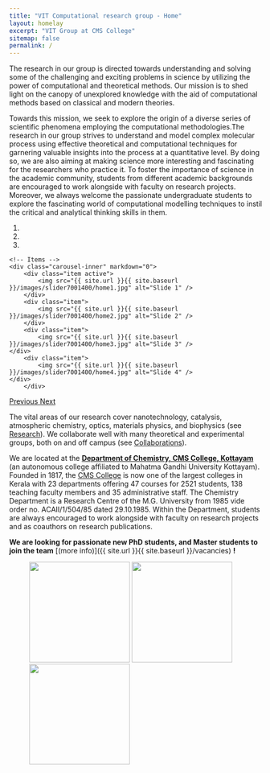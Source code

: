 ```yaml
---
title: "VIT Computational research group - Home"
layout: homelay
excerpt: "VIT Group at CMS College"
sitemap: false
permalink: /
---
```


The research in our group is directed towards understanding and solving some of the challenging and exciting problems in science by utilizing the power of computational and theoretical methods. Our mission is to shed light on the canopy of unexplored knowledge with the aid of computational methods based on classical and modern theories. 

Towards this mission, we seek to explore the origin of a diverse series of scientific phenomena employing the computational methodologies.The research in our group strives to understand and model complex molecular process using effective theoretical and computational techniques for garnering valuable insights into the process at a quantitative level. By doing so, we are also aiming at making science more interesting and fascinating for the researchers who practice it. To foster the importance of science in the academic community, students from different academic backgrounds are encouraged to work alongside with faculty on research projects. Moreover, we always welcome the passionate undergraduate students to explore the fascinating world of computational modelling techniques to instil the critical and analytical thinking skills in them.

<div markdown="0" id="carousel" class="carousel slide" data-ride="carousel" data-interval="4000" data-pause="hover" >
    <!-- Menu -->
    <ol class="carousel-indicators">
        <li data-target="#carousel" data-slide-to="0" class="active"></li>
        <li data-target="#carousel" data-slide-to="1"></li>
        <li data-target="#carousel" data-slide-to="2"></li>
    </ol>

    <!-- Items -->
    <div class="carousel-inner" markdown="0">
        <div class="item active">
            <img src="{{ site.url }}{{ site.baseurl }}/images/slider7001400/home1.jpg" alt="Slide 1" />
        </div>
        <div class="item">
            <img src="{{ site.url }}{{ site.baseurl }}/images/slider7001400/home2.jpg" alt="Slide 2" />
        </div>
        <div class="item">
            <img src="{{ site.url }}{{ site.baseurl }}/images/slider7001400/home3.jpg" alt="Slide 3" />
    </div>
        <div class="item">
            <img src="{{ site.url }}{{ site.baseurl }}/images/slider7001400/home4.jpg" alt="Slide 4" />
    </div>
        </div>
  <a class="left carousel-control" href="#carousel" role="button" data-slide="prev">
    <span class="glyphicon glyphicon-chevron-left" aria-hidden="true"></span>
    <span class="sr-only">Previous</span>
  </a>
  <a class="right carousel-control" href="#carousel" role="button" data-slide="next">
    <span class="glyphicon glyphicon-chevron-right" aria-hidden="true"></span>
    <span class="sr-only">Next</span>
  </a>
</div>
    
    
The vital areas of our research cover nanotechnology, catalysis, atmospheric chemistry, optics, materials physics, and biophysics (see [Research](research)). We collaborate well with many theoretical and experimental groups, both on and off campus (see [Collaborations](Collaborations)). 

We are located at the [**Department of Chemistry, CMS College, Kottayam**](https://cmscollege.ac.in/department-of-chemistry.html?dept_id=8) (an autonomous college affiliated to Mahatma Gandhi University Kottayam). Founded in 1817, the [CMS College](https://cmscollege.ac.in/) is now one of the largest colleges in Kerala with 23 departments offering 47 courses for 2521 students, 138 teaching faculty members and 35 administrative staff. The Chemistry Department is a Research Centre of the M.G. University from 1985 vide order no. ACAII/1/504/85 dated 29.10.1985.  Within the Department, students are always encouraged to work alongside with faculty on research projects and as coauthors on research publications.

 **We are  looking for passionate new PhD students, and Master students to join the team** [(more info)]({{ site.url }}{{ site.baseurl }}/vacancies) **!**

<figure class="single">
  <img src="{{ site.url }}{{ site.baseurl }}/images/csir.jpg" style="width: 200px">
    <img src="{{ site.url }}{{ site.baseurl }}/images/inspire.jpg" style="width: 200px">
 <img src="{{ site.url }}{{ site.baseurl }}/images/ugc.jpg" style="width: 200px">
</figure>
